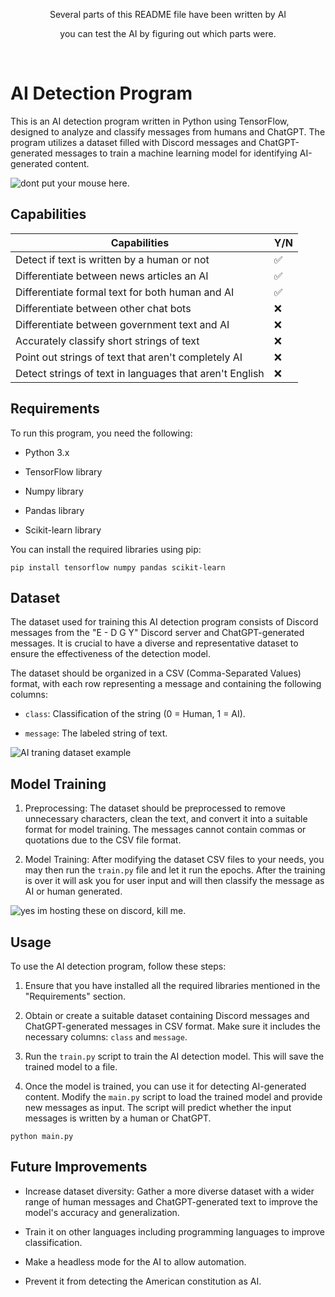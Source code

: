 
<p  style="text-align: center;">Several parts of this README file have been written by AI</p>

  

<p  style="text-align: center;">you can test the AI by figuring out which parts were. </p>

  

<br>

  

  

# AI Detection Program

This is an AI detection program written in Python using TensorFlow, designed to analyze and classify messages from humans and ChatGPT. The program utilizes a dataset filled with Discord messages and ChatGPT-generated messages to train a machine learning model for identifying AI-generated content.

  

![dont put your mouse here.](https://media.discordapp.net/attachments/1075274955098435628/1100931424531513404/image.png?width=827&height=152)

## Capabilities
| Capabilities | Y/N|
|--|--|
| Detect if text is written by a human or not | ✅ |
| Differentiate between news articles an AI| ✅ | 
| Differentiate formal text for both human and AI| ✅ |
| Differentiate between other chat bots| ❌ |
| Differentiate between government text and AI| ❌ |
| Accurately classify short strings of text| ❌|
| Point out strings of text that aren't completely AI| ❌ |
| Detect strings of text in languages that aren't English| ❌|

## Requirements

To run this program, you need the following:

- Python 3.x

  

- TensorFlow library

  

- Numpy library

  

- Pandas library

  

- Scikit-learn library

  

You can install the required libraries using pip:

`pip install tensorflow numpy pandas scikit-learn`

  

## Dataset

The dataset used for training this AI detection program consists of Discord messages from the "E - D G Y" Discord server and ChatGPT-generated messages. It is crucial to have a diverse and representative dataset to ensure the effectiveness of the detection model.

  

The dataset should be organized in a CSV (Comma-Separated Values) format, with each row representing a message and containing the following columns:

  

-  `class`: Classification of the string (0 = Human, 1 = AI).

-  `message`: The labeled string of text.

  

![AI traning dataset example](https://media.discordapp.net/attachments/1075274955098435628/1100933448228683836/image.png?width=1439&height=492)

  

## Model Training

1. Preprocessing: The dataset should be preprocessed to remove unnecessary characters, clean the text, and convert it into a suitable format for model training. The messages cannot contain commas or quotations due to the CSV file format.

  

2. Model Training: After modifying the dataset CSV files to your needs, you may then run the `train.py` file and let it run the epochs. After the training is over it will ask you for user input and will then classify the message as AI or human generated.

  

![yes im hosting these on discord, kill me.](https://media.discordapp.net/attachments/1075274955098435628/1100932893209002086/image.png?width=1062&height=69)

  

## Usage

To use the AI detection program, follow these steps:

  

1. Ensure that you have installed all the required libraries mentioned in the "Requirements" section.

  

2. Obtain or create a suitable dataset containing Discord messages and ChatGPT-generated messages in CSV format. Make sure it includes the necessary columns: `class` and `message`.

  

3. Run the `train.py` script to train the AI detection model. This will save the trained model to a file.

  

4. Once the model is trained, you can use it for detecting AI-generated content. Modify the `main.py` script to load the trained model and provide new messages as input. The script will predict whether the input messages is written by a human or ChatGPT.

  

```python main.py```

  
  

## Future Improvements

- Increase dataset diversity: Gather a more diverse dataset with a wider range of human messages and ChatGPT-generated text to improve the model's accuracy and generalization.

  

- Train it on other languages including programming languages to improve classification.

  

- Make a headless mode for the AI to allow automation.

  

- Prevent it from detecting the American constitution as AI.